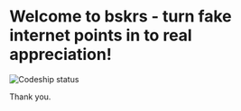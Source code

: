 Welcome to bskrs - turn fake internet points in to real appreciation!
=======

![Codeship status](https://codeship.com/projects/05feb8d0-9621-0134-c90d-36b72d9272ea/status?branch=master "Codeship status")

Thank you.
